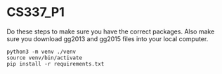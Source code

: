 # CS337_P1
Do these steps to make sure you have the correct packages. Also make sure you download gg2013 and gg2015 files into your local computer.
```
python3 -m venv ./venv
source venv/bin/activate
pip install -r requirements.txt
```
